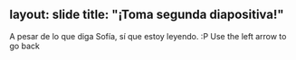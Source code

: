 layout: slide
title: "¡Toma segunda diapositiva!"
---
A pesar de lo que diga Sofía, sí que estoy leyendo. :P
Use the left arrow to go back
